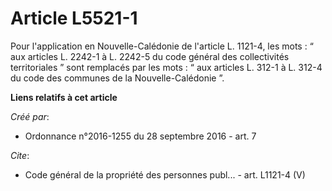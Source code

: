 # Article L5521-1

Pour l'application en Nouvelle-Calédonie de l'article L. 1121-4, les mots : “ aux articles L. 2242-1 à L. 2242-5 du code
général des collectivités territoriales ” sont remplacés par les mots : “ aux articles L. 312-1 à L. 312-4 du code des
communes de la Nouvelle-Calédonie ”.

**Liens relatifs à cet article**

_Créé par_:

  - Ordonnance n°2016-1255 du 28 septembre 2016 - art. 7

_Cite_:

  - Code général de la propriété des personnes publ... - art. L1121-4 (V)

